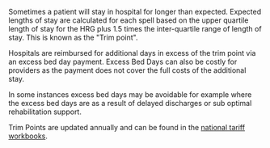 Sometimes a patient will stay in hospital for longer than expected. Expected lengths of stay are calculated for each spell based on the upper quartile length of stay for the HRG plus 1.5 times the inter-quartile range of length of stay. This is known as the "Trim point". 

Hospitals are reimbursed for additional days in excess of the trim point via an excess bed day payment. Excess Bed Days can also be costly for providers as the payment does not cover the full costs of the additional stay. 

In some instances excess bed days may be avoidable for example where the excess bed days are as a result of delayed discharges or sub optimal rehabilitation support.

Trim Points are updated annually and can be found in the [national tariff workbooks][1].

[1]: https://www.england.nhs.uk/publication/past-national-tariffs-documents-and-policies/